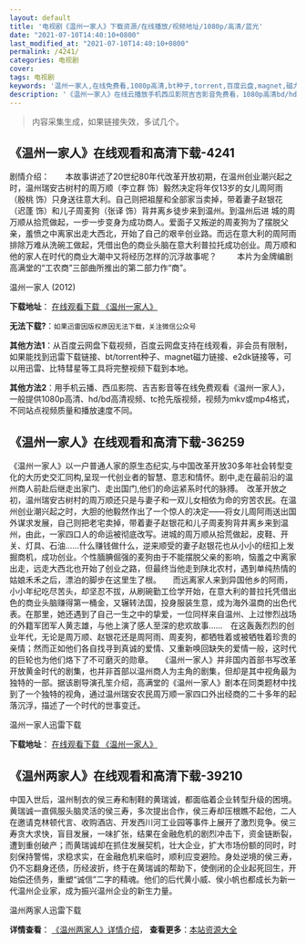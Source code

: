 ```yaml
---
layout: default
title: '电视剧《温州一家人》下载资源/在线播放/视频地址/1080p/高清/蓝光'
date: "2021-07-10T14:40:10+0800"
last_modified_at: "2021-07-10T14:40:10+0800"
permalink: /4241/
categories: 电视剧
cover:
tags: 电视剧
keywords: '温州一家人,在线免费看,1080p高清,bt种子,torrent,百度云盘,magnet,磁力链,迅雷下载资源'
description: '《温州一家人》在线云播放手机西瓜影院吉吉影音免费看，1080p高清bd/hd未删减完整版和tc抢先枪版，mkv/mp4格式，附带bt/torrent种子、magnet/磁力链、百度云盘、网盘资源迅雷下载链接'
---
```


>内容采集生成，如果链接失效，多试几个。


## 《温州一家人》在线观看和高清下载-4241

剧情介绍：　　本故事讲述了20世纪80年代改革开放初期，在温州创业潮兴起之时，温州瑞安古树村的周万顺（李立群 饰）毅然决定将年仅13岁的女儿周阿雨（殷桃 饰）只身送往意大利。自己则把祖屋和全部家当卖掉，带着妻子赵银花（迟蓬 饰）和儿子周麦狗（张译 饰）背井离乡徒步来到温州。到温州后进 城的周万顺从拾荒做起，一步一步变身为成功商人。爱面子又叛逆的周麦狗为了摆脱父亲，羞愤之中离家出走大西北，开始了自己的艰辛创业路。而远在意大利的周阿雨排除万难从洗碗工做起，凭借出色的商业头脑在意大利普拉托成功创业。周万顺和他的家人在时代的商业大潮中又将经历怎样的沉浮故事呢？  　　本片为金牌编剧高满堂的“工农商”三部曲所推出的第二部力作“商”。


温州一家人 (2012)

**下载地址**： [在线观看下载 《温州一家人》](https://www.btbtdy.me/btdy/dy6975.html) 


**无法下载?**：`如果迅雷因版权原因无法下载，关注微信公众号 `

**其他方法1**：从百度云网盘下载视频，百度云网盘支持在线观看，非会员有限制，如果能找到迅雷下载链接、bt/torrent种子、magnet磁力链接、e2dk链接等，可以用迅雷、比特彗星等工具将完整视频下载到本地。

**其他方法2**：用手机云播、西瓜影院、吉吉影音等在线免费观看《温州一家人》，一般提供1080p高清、hd/bd高清视频、tc抢先版视频，视频为mkv或mp4格式，不同站点视频质量和播放速度不同。


## 《温州一家人》在线观看和高清下载-36259

《温州一家人》以一户普通人家的原生态纪实,与中国改革开放30多年社会转型变化的大历史交汇同构,呈现一代创业者的智慧、意志和情怀。剧中,走在最前沿的温州商人前赴后继走出家门、走出国门,他们的命运紧系时代的脉搏。　改革开放之初，温州瑞安古树村的周万顺还只是与妻子和一双儿女相依为命的穷苦农民。在温州创业潮兴起之时，大胆的他毅然作出了一个惊人的决定——将女儿周阿雨送出国外谋求发展，自己则把老宅卖掉，带着妻子赵银花和儿子周麦狗背井离乡来到温州，由此，一家四口人的命运被彻底改写。进城的周万顺从拾荒做起，皮鞋、开关、灯具、石油……什么赚钱做什么，逆来顺受的妻子赵银花也从小小的纽扣上发掘商机，成功创业。个性腼腆倔强的麦狗由于不能摆脱父亲的影响，恼羞之中离家出走，远走大西北也开始了创业之路，但最终当他走到陕北农村，遇到单纯热情的姑娘禾禾之后，漂泊的脚步在这里生了根。　　而远离家人来到异国他乡的阿雨，小小年纪吃尽苦头，却坚忍不拔，从刷碗勤工俭学开始，在意大利的普拉托凭借出色的商业头脑赚得第一桶金，又辗转法国，投身服装生意，成为海外温商的出色代表。在那里，她还遇到了自己一生之中的挚爱，一位同样来自温州、上过惨烈战场的外籍军团军人黄志雄，与他上演了感人至深的悲欢故事……　在这轰轰烈烈的创业年代，无论是周万顺、赵银花还是周阿雨、周麦狗，都牺牲着或被牺牲着珍贵的亲情；然而正如他们各自找寻到真诚的爱情、又重新唤回缺失的爱情一般，这时代的巨轮也为他们烙下了不可磨灭的勋章。　　《温州一家人》并非国内首部书写改革开放黄金时代的剧集，也并非首部以温州商人为主角的剧集，但却是其中视角最为独特的一部。据该剧导演孔笙介绍，高满堂的《温州一家人》剧本在同类题材中找到了一个独特的视角，通过温州瑞安农民周万顺一家四口外出经商的二十多年的起落沉浮，描述了一个时代的世事变迁。


温州一家人迅雷下载

**下载地址**： [在线观看下载 《温州一家人》](https://www.993dy.com//vod-detail-id-11992.html) 


## 《温州两家人》在线观看和高清下载-39210

中国入世后，温州制衣的侯三寿和制鞋的黄瑞诚，都面临着企业转型升级的困境。黄瑞诚一直佩服头脑灵活的侯三寿，多次提出合作，侯三寿却压根瞧不起他，二人在邀请克林顿代言、收购酒店、开发西川河工业园等事件上展开了激烈竞争。侯三寿贪大求快，盲目发展，一味扩张，结果在金融危机的剧烈冲击下，资金链断裂，遭到重创破产；而黄瑞诚却在抓住发展契机，壮大企业，扩大市场份额的同时，时刻保持警惕，求稳求实，在金融危机来临时，顺利应变避险。身处逆境的侯三寿，仍不忘翻身还债，历经波折，终于在黄瑞诚的帮助下，使倒闭的企业起死回生，开始偿还债务，重塑&ldquo;诚信”二字的精魂。他们的后代黄小威、侯小帆也都成长为新一代温州企业家，成为振兴温州企业的新生力量。<!---剧情end--->


温州两家人迅雷下载

**详情查看**： [《温州两家人》详情介绍](/movie/39210/)， **查看更多**：[本站资源大全](/movie/t/all/)


